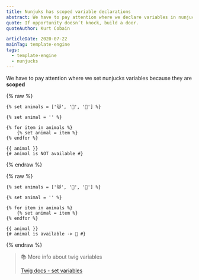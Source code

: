 ```yaml
---
title: Nunjuks has scoped variable declarations
abstract: We have to pay attention where we declare variables in nunjucks, because they are scoped!
quote: If opportunity doesn’t knock, build a door.
quoteAuthor: Kurt Cobain

articleDate: 2020-07-22
mainTag: template-engine
tags:
  - template-engine
  - nunjucks
---
```


We have to pay attention where we set nunjucks variables because they are **scoped**

{% raw %}
  ```twig
  {% set animals = ['🐱', '🐶', '🐺'] %}

  {% set animal = '' %}

  {% for item in animals %}
      {% set animal = item %}
  {% endfor %}

  {{ animal }}
  {# animal is NOT available #}
  ```
{% endraw %}

{% raw %}
  ```twig
  {% set animals = ['🐱', '🐶', '🐺'] %}

  {% set animal = '' %}

  {% for item in animals %}
      {% set animal = item %}
  {% endfor %}

  {{ animal }}
  {# animal is available -> 🐺 #}
  ```
{% endraw %}

> 📚 More info about twig variables
>
> [Twig docs - set variables](https://twig.symfony.com/doc/3.x/tags/set.html)

